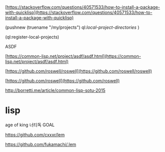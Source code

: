 [https://stackoverflow.com/questions/40571533/how-to-install-a-package-with-quicklisp](https://stackoverflow.com/questions/40571533/how-to-install-a-package-with-quicklisp)

(pushnew (truename "/my/projects") ql:*local-project-directories* )

(ql:register-local-projects)

ASDF

[https://common-lisp.net/project/asdf/asdf.html](https://common-lisp.net/project/asdf/asdf.html)

[https://github.com/roswell/roswell](https://github.com/roswell/roswell)

[https://github.com/roswell](https://github.com/roswell)


http://borretti.me/article/common-lisp-sotu-2015

# lisp
age of king
너티독 GOAL

https://github.com/cxxxr/lem

https://github.com/fukamachi/.lem